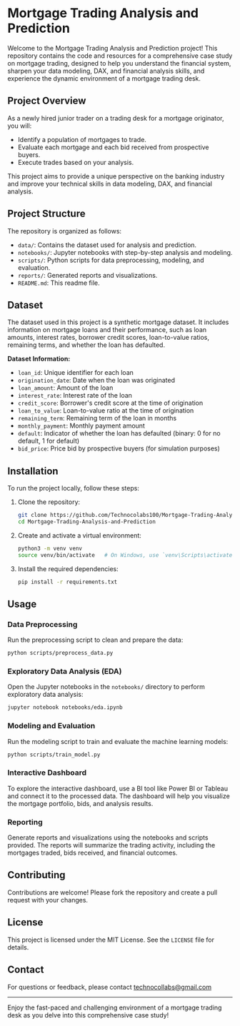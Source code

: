 # Mortgage Trading Analysis and Prediction

Welcome to the Mortgage Trading Analysis and Prediction project! This repository contains the code and resources for a comprehensive case study on mortgage trading, designed to help you understand the financial system, sharpen your data modeling, DAX, and financial analysis skills, and experience the dynamic environment of a mortgage trading desk.

## Project Overview

As a newly hired junior trader on a trading desk for a mortgage originator, you will:
- Identify a population of mortgages to trade.
- Evaluate each mortgage and each bid received from prospective buyers.
- Execute trades based on your analysis.

This project aims to provide a unique perspective on the banking industry and improve your technical skills in data modeling, DAX, and financial analysis.

## Project Structure

The repository is organized as follows:

- `data/`: Contains the dataset used for analysis and prediction.
- `notebooks/`: Jupyter notebooks with step-by-step analysis and modeling.
- `scripts/`: Python scripts for data preprocessing, modeling, and evaluation.
- `reports/`: Generated reports and visualizations.
- `README.md`: This readme file.

## Dataset

The dataset used in this project is a synthetic mortgage dataset. It includes information on mortgage loans and their performance, such as loan amounts, interest rates, borrower credit scores, loan-to-value ratios, remaining terms, and whether the loan has defaulted.

**Dataset Information:**
- `loan_id`: Unique identifier for each loan
- `origination_date`: Date when the loan was originated
- `loan_amount`: Amount of the loan
- `interest_rate`: Interest rate of the loan
- `credit_score`: Borrower's credit score at the time of origination
- `loan_to_value`: Loan-to-value ratio at the time of origination
- `remaining_term`: Remaining term of the loan in months
- `monthly_payment`: Monthly payment amount
- `default`: Indicator of whether the loan has defaulted (binary: 0 for no default, 1 for default)
- `bid_price`: Price bid by prospective buyers (for simulation purposes)

## Installation

To run the project locally, follow these steps:

1. Clone the repository:
    ```bash
    git clone https://github.com/Technocolabs100/Mortgage-Trading-Analysis-and-Prediction.git
    cd Mortgage-Trading-Analysis-and-Prediction
    ```

2. Create and activate a virtual environment:
    ```bash
    python3 -m venv venv
    source venv/bin/activate   # On Windows, use `venv\Scripts\activate`
    ```

3. Install the required dependencies:
    ```bash
    pip install -r requirements.txt
    ```

## Usage

### Data Preprocessing

Run the preprocessing script to clean and prepare the data:
```bash
python scripts/preprocess_data.py
```

### Exploratory Data Analysis (EDA)

Open the Jupyter notebooks in the `notebooks/` directory to perform exploratory data analysis:
```bash
jupyter notebook notebooks/eda.ipynb
```

### Modeling and Evaluation

Run the modeling script to train and evaluate the machine learning models:
```bash
python scripts/train_model.py
```

### Interactive Dashboard

To explore the interactive dashboard, use a BI tool like Power BI or Tableau and connect it to the processed data. The dashboard will help you visualize the mortgage portfolio, bids, and analysis results.

### Reporting

Generate reports and visualizations using the notebooks and scripts provided. The reports will summarize the trading activity, including the mortgages traded, bids received, and financial outcomes.

## Contributing

Contributions are welcome! Please fork the repository and create a pull request with your changes.

## License

This project is licensed under the MIT License. See the `LICENSE` file for details.

## Contact

For questions or feedback, please contact technocollabs@gmail.com

---

Enjoy the fast-paced and challenging environment of a mortgage trading desk as you delve into this comprehensive case study!
